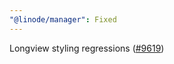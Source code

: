 ```yaml
---
"@linode/manager": Fixed
---
```


Longview styling regressions ([#9619](https://github.com/linode/manager/pull/9619))
